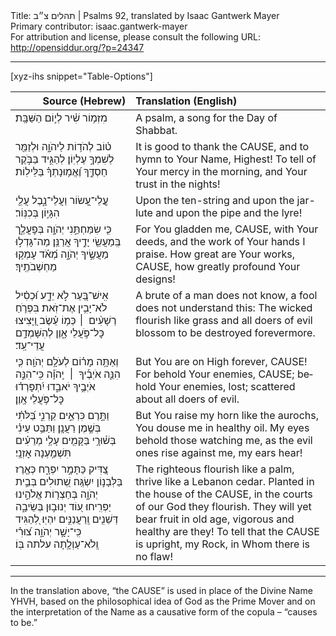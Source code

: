 <html>
<head></head>
<body>
Title: תהלים צ״ב | Psalms 92, translated by Isaac Gantwerk Mayer<br />
Primary contributor: isaac.gantwerk-mayer<br />
For attribution and license, please consult the following URL: <a href="http://opensiddur.org/?p=24347">http://opensiddur.org/?p=24347</a>
<p />
<hr />

[xyz-ihs snippet="Table-Options"]<table style="margin-left: auto; margin-right: auto;" class="draggable">
<thead><tr><th id="x" style="text-align: right;">Source (Hebrew)</th><th style="text-align: left;">Translation (English)</th></tr></thead>
<tbody>
<tr><td style="vertical-align:top;">
<div class="liturgy" lang="he">
מִזְמ֥וֹר שִׁ֗יר לְי֣וֹם הַשַּׁבָּֽת׃ 
</span></div></td>
 
<td style="vertical-align:top;">
<div class="english" lang="en">
A psalm, a song for the Day of Shabbat.
</div></td></tr>


<tr><td style="vertical-align:top;">
<div class="liturgy" lang="he">
ט֗וֹב לְהֹד֥וֹת לַיהֹוָ֑ה
וּלְזַמֵּ֖ר לְשִׁמְךָ֣ עֶלְיֽוֹן׃ 
לְהַגִּ֣יד בַּבֹּ֣קֶר חַסְדֶּ֑ךָ
וֶ֝אֱמ֥וּנָתְךָ֗ בַּלֵּילֽוֹת׃ 
</span></div></td>
 
<td style="vertical-align:top;">
<div class="english" lang="en">
It is good to thank the <span style="text-transform: uppercase;">Cause</span>,
and to hymn to Your Name, Highest!
To tell of Your mercy in the morning,
and Your trust in the nights!
</div></td></tr>


<tr><td style="vertical-align:top;">
<div class="liturgy" lang="he">
עֲֽלֵי־עָ֭שׂוֹר וַעֲלֵי־נָ֑בֶל
עֲלֵ֖י הִגָּי֣וֹן בְּכִנּֽוֹר׃ 
</span></div></td>
 
<td style="vertical-align:top;">
<div class="english" lang="en">
Upon the ten-string and upon the jar-lute
and upon the pipe and the lyre!
</div></td></tr>


<tr><td style="vertical-align:top;">
<div class="liturgy" lang="he">
כִּ֤י שִׂמַּחְתַּ֣נִי יְהֹוָ֣ה בְּפׇעֳלֶ֑ך
בְּֽמַעֲשֵׂ֖י יָדֶ֣יךָ אֲרַנֵּֽן׃ 
מַה־גָּדְל֣וּ מַעֲשֶׂ֣יךָ יְהֹוָ֑ה
מְ֝אֹ֗ד עָמְק֥וּ מַחְשְׁבֹתֶֽיךָ׃ 
</span></div></td>
 
<td style="vertical-align:top;">
<div class="english" lang="en">
For You gladden me, <span style="text-transform: uppercase;">Cause</span>, with Your deeds,
and the work of Your hands I praise.
How great are Your works, <span style="text-transform: uppercase;">Cause</span>, 
how greatly profound Your designs!
</div></td></tr>


<tr><td style="vertical-align:top;">
<div class="liturgy" lang="he">
אִֽישׁ־בַּ֭עַר לֹ֣א יֵדָ֑ע
וּ֝כְסִ֗יל לֹא־יָבִ֥ין אֶת־זֹֽאת׃ 
בִּפְרֹ֤חַ רְשָׁעִ֨ים  ׀ כְּמ֥וֹ עֵ֗שֶׂב
וַ֭יָּצִיצוּ כׇּל־פֹּ֣עֲלֵי אָ֑וֶן
לְהִשָּׁמְדָ֥ם עֲדֵי־עַֽד׃ 
</span></div></td>
 
<td style="vertical-align:top;">
<div class="english" lang="en">
A brute of a man does not know,
a fool does not understand this:
The wicked flourish like grass
and all doers of evil blossom
to be destroyed forevermore.
</div></td></tr>


<tr><td style="vertical-align:top;">
<div class="liturgy" lang="he">
וְאַתָּ֥ה מָר֗וֹם לְעֹלָ֥ם יְהֹוָֽה׃ 
כִּ֤י הִנֵּ֪ה אֹיְבֶ֡יךָ  ׀  יְֽהֹוָ֗ה
כִּֽי־הִנֵּ֣ה אֹיְבֶ֣יךָ יֹאבֵ֑דוּ
יִ֝תְפָּרְד֗וּ כׇּל־פֹּ֥עֲלֵי אָֽוֶן׃ 
</span></div></td>
 
<td style="vertical-align:top;">
<div class="english" lang="en">
But You are on High forever, <span style="text-transform: uppercase;">Cause</span>!
For behold Your enemies, <span style="text-transform: uppercase;">Cause</span>;
behold Your enemies, lost;
scattered about all doers of evil. 
</div></td></tr>


<tr><td style="vertical-align:top;">
<div class="liturgy" lang="he">
וַתָּ֣רֶם כִּרְאֵ֣ים קַרְנִ֑י
בַּ֝לֹּתִ֗י בְּשֶׁ֣מֶן רַעֲנָֽן׃ 
וַתַּבֵּ֥ט עֵינִ֗י בְּשׁ֫וּרָ֥י
בַּקָּמִ֖ים עָלַ֥י מְרֵעִ֗ים
תִּשְׁמַ֥עְנָה אׇזְנָֽי׃ 
</span></div></td>
 
<td style="vertical-align:top;">
<div class="english" lang="en">
But You raise my horn like the aurochs,
You douse me in healthy oil.
My eyes behold those watching me,
as the evil ones rise against me,
my ears hear!
</div></td></tr>


<tr><td style="vertical-align:top;">
<div class="liturgy" lang="he">
צַ֭דִּיק כַּתָּמָ֣ר יִפְרָ֑ח
כְּאֶ֖רֶז בַּלְּבָנ֣וֹן יִשְׂגֶּֽה׃ 
שְׁ֭תוּלִים בְּבֵ֣ית יְהֹוָ֑ה
בְּחַצְר֖וֹת אֱלֹהֵ֣ינוּ יַפְרִֽיחוּ׃ 
ע֭וֹד יְנוּב֣וּן בְּשֵׂיבָ֑ה
דְּשֵׁנִ֖ים וְֽרַעֲנַנִּ֣ים יִהְיֽוּ׃ 
לְ֭הַגִּיד כִּֽי־יָשָׁ֣ר יְהֹוָ֑ה
צ֝וּרִ֗י וְֽלֹא־עַוְלָ֥תָה עלתה בּֽוֹ׃
</span></div></td>
 
<td style="vertical-align:top;">
<div class="english" lang="en">
The righteous flourish like a palm,
thrive like a Lebanon cedar.
Planted in the house of the <span style="text-transform: uppercase;">Cause</span>,
in the courts of our God they flourish.
They will yet bear fruit in old age,
vigorous and healthy are they!
To tell that the <span style="text-transform: uppercase;">Cause</span> is upright, 
my Rock, in Whom there is no flaw!
</div></td></tr>
</tbody></table>

<hr />

In the translation above, “the <span style="text-transform: uppercase;">Cause</span>” is used in place of the Divine Name YHVH, based on the philosophical idea of God as the Prime Mover and on the interpretation of the Name as a causative form of the copula – “causes to be.”


</body>
</html>
